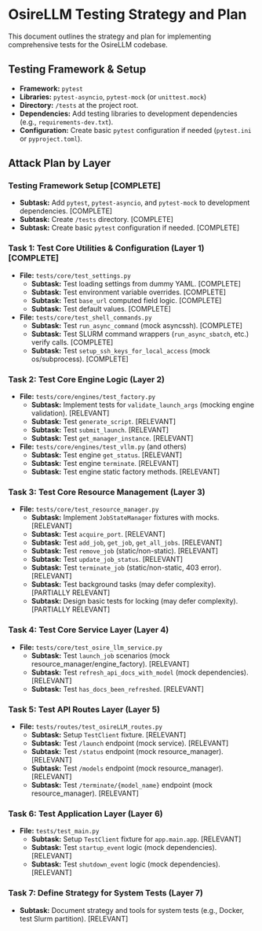 # OsireLLM Testing Strategy and Plan

This document outlines the strategy and plan for implementing comprehensive tests for the OsireLLM codebase.

## Testing Framework & Setup

*   **Framework:** `pytest`
*   **Libraries:** `pytest-asyncio`, `pytest-mock` (or `unittest.mock`)
*   **Directory:** `/tests` at the project root.
*   **Dependencies:** Add testing libraries to development dependencies (e.g., `requirements-dev.txt`).
*   **Configuration:** Create basic `pytest` configuration if needed (`pytest.ini` or `pyproject.toml`).

## Attack Plan by Layer

### Testing Framework Setup [COMPLETE]
*   **Subtask:** Add `pytest`, `pytest-asyncio`, and `pytest-mock` to development dependencies. [COMPLETE]
*   **Subtask:** Create `/tests` directory. [COMPLETE]
*   **Subtask:** Create basic `pytest` configuration if needed. [COMPLETE]

### Task 1: Test Core Utilities & Configuration (Layer 1) [COMPLETE]
*   **File:** `tests/core/test_settings.py`
    *   **Subtask:** Test loading settings from dummy YAML. [COMPLETE]
    *   **Subtask:** Test environment variable overrides. [COMPLETE]
    *   **Subtask:** Test `base_url` computed field logic. [COMPLETE]
    *   **Subtask:** Test default values. [COMPLETE]
*   **File:** `tests/core/test_shell_commands.py`
    *   **Subtask:** Test `run_async_command` (mock asyncssh). [COMPLETE]
    *   **Subtask:** Test SLURM command wrappers (`run_async_sbatch`, etc.) verify calls. [COMPLETE]
    *   **Subtask:** Test `setup_ssh_keys_for_local_access` (mock os/subprocess). [COMPLETE]

### Task 2: Test Core Engine Logic (Layer 2)
*   **File:** `tests/core/engines/test_factory.py`
    *   **Subtask:** Implement tests for `validate_launch_args` (mocking engine validation). [RELEVANT]
    *   **Subtask:** Test `generate_script`. [RELEVANT]
    *   **Subtask:** Test `submit_launch`. [RELEVANT]
    *   **Subtask:** Test `get_manager_instance`. [RELEVANT]
*   **File:** `tests/core/engines/test_vllm.py` (and others)
    *   **Subtask:** Test engine `get_status`. [RELEVANT]
    *   **Subtask:** Test engine `terminate`. [RELEVANT]
    *   **Subtask:** Test engine static factory methods. [RELEVANT]

### Task 3: Test Core Resource Management (Layer 3)
*   **File:** `tests/core/test_resource_manager.py`
    *   **Subtask:** Implement `JobStateManager` fixtures with mocks. [RELEVANT]
    *   **Subtask:** Test `acquire_port`. [RELEVANT]
    *   **Subtask:** Test `add_job`, `get_job`, `get_all_jobs`. [RELEVANT]
    *   **Subtask:** Test `remove_job` (static/non-static). [RELEVANT]
    *   **Subtask:** Test `update_job_status`. [RELEVANT]
    *   **Subtask:** Test `terminate_job` (static/non-static, 403 error). [RELEVANT]
    *   **Subtask:** Test background tasks (may defer complexity). [PARTIALLY RELEVANT]
    *   **Subtask:** Design basic tests for locking (may defer complexity). [PARTIALLY RELEVANT]

### Task 4: Test Core Service Layer (Layer 4)
*   **File:** `tests/core/test_osire_llm_service.py`
    *   **Subtask:** Test `launch_job` scenarios (mock resource_manager/engine_factory). [RELEVANT]
    *   **Subtask:** Test `refresh_api_docs_with_model` (mock dependencies). [RELEVANT]
    *   **Subtask:** Test `has_docs_been_refreshed`. [RELEVANT]

### Task 5: Test API Routes Layer (Layer 5)
*   **File:** `tests/routes/test_osireLLM_routes.py`
    *   **Subtask:** Setup `TestClient` fixture. [RELEVANT]
    *   **Subtask:** Test `/launch` endpoint (mock service). [RELEVANT]
    *   **Subtask:** Test `/status` endpoint (mock resource_manager). [RELEVANT]
    *   **Subtask:** Test `/models` endpoint (mock resource_manager). [RELEVANT]
    *   **Subtask:** Test `/terminate/{model_name}` endpoint (mock resource_manager). [RELEVANT]

### Task 6: Test Application Layer (Layer 6)
*   **File:** `tests/test_main.py`
    *   **Subtask:** Setup `TestClient` fixture for `app.main.app`. [RELEVANT]
    *   **Subtask:** Test `startup_event` logic (mock dependencies). [RELEVANT]
    *   **Subtask:** Test `shutdown_event` logic (mock dependencies). [RELEVANT]

### Task 7: Define Strategy for System Tests (Layer 7)
*   **Subtask:** Document strategy and tools for system tests (e.g., Docker, test Slurm partition). [RELEVANT]